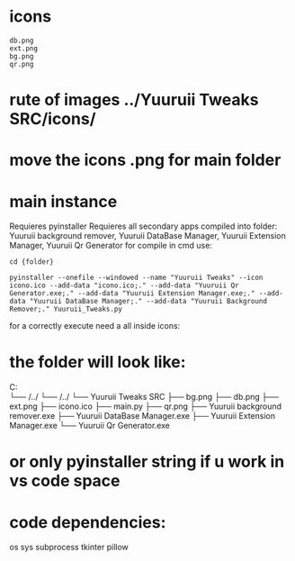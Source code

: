 # icons
    db.png
    ext.png
    bg.png
    qr.png
# rute of images ../Yuuruii Tweaks SRC/icons/
# move the icons .png for main folder

# main instance

Requieres pyinstaller
Requieres all secondary apps compiled into folder: Yuuruii background remover, Yuuruii DataBase Manager, Yuuruii Extension Manager, Yuuruii Qr Generator
for compile in cmd use:

    cd {folder}

    pyinstaller --onefile --windowed --name "Yuuruii Tweaks" --icon icono.ico --add-data "icono.ico;." --add-data "Yuuruii Qr Generator.exe;." --add-data "Yuuruii Extension Manager.exe;." --add-data "Yuuruii DataBase Manager;." --add-data "Yuuruii Background Remover;." Yuuruii_Tweaks.py

for a correctly execute need a all inside icons: 

# the folder will look like:
C:\
└── /../
    └── /../
        └── Yuuruii Tweaks SRC
            ├── bg.png
            ├── db.png
            ├── ext.png
            ├── icono.ico
            ├── main.py
            ├── qr.png
            ├── Yuuruii background remover.exe
            ├── Yuuruii DataBase Manager.exe
            ├── Yuuruii Extension Manager.exe
            └── Yuuruii Qr Generator.exe


# or only pyinstaller string if u work in vs code space

# code dependencies:
os
sys
subprocess
tkinter
pillow